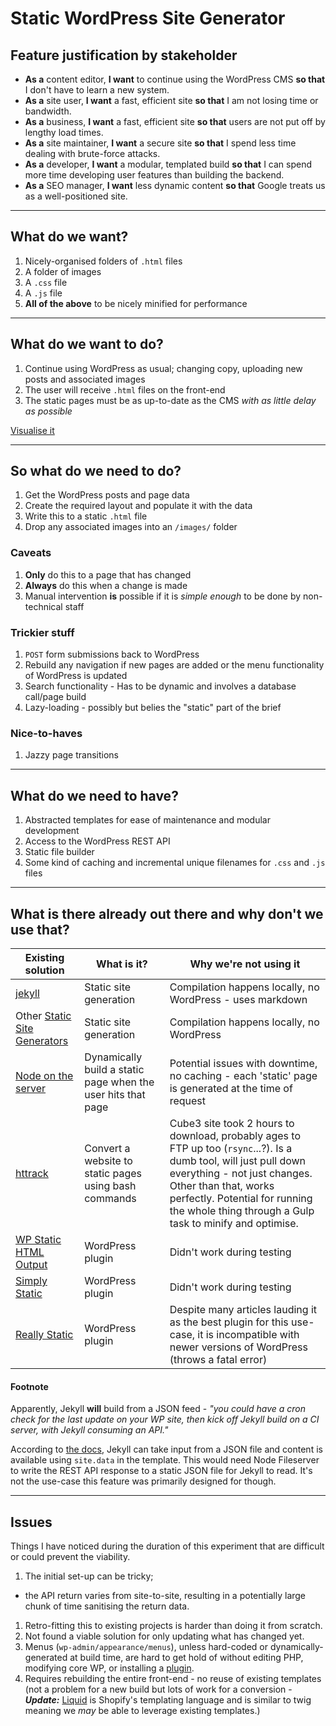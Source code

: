 # Static WordPress Site Generator

## Feature justification by stakeholder
- **As a** content editor, **I want** to continue using the WordPress CMS **so that** I don't have to learn a new system.
- **As a** site user, **I want** a fast, efficient site **so that** I am not losing time or bandwidth.
- **As a** business, **I want** a fast, efficient site **so that** users are not put off by lengthy load times.
- **As a** site maintainer, **I want** a secure site **so that** I spend less time dealing with brute-force attacks.
- **As a** developer, **I want** a modular, templated build **so that** I can spend more time developing user features than building the backend.
- **As a** SEO manager, **I want** less dynamic content **so that** Google treats us as a well-positioned site.

_____

## What do we want?
1. Nicely-organised folders of `.html` files
1. A folder of images
1. A `.css` file
1. A `.js` file
1. **All of the above** to be nicely minified for performance

_____

## What do we want to do?
1. Continue using WordPress as usual; changing copy, uploading new posts and associated images
1. The user will receive `.html` files on the front-end
1. The static pages must be as up-to-date as the CMS _with as little delay as possible_

[Visualise it](MakeStaticFiles.pdf)
_____

## So what do we need to do?
1. Get the WordPress posts and page data
1. Create the required layout and populate it with the data
1. Write this to a static `.html` file
1. Drop any associated images into an `/images/` folder

### Caveats
1. **Only** do this to a page that has changed
1. **Always** do this when a change is made
1. Manual intervention **is** possible if it is *simple enough* to be done by non-technical staff

### Trickier stuff
1. `POST` form submissions back to WordPress
1. Rebuild any navigation if new pages are added or the menu functionality of WordPress is updated
1. Search functionality - Has to be dynamic and involves a database call/page build
1. Lazy-loading - possibly but belies the "static" part of the brief

### Nice-to-haves
1. Jazzy page transitions

_____

## What do we need to have?
1. Abstracted templates for ease of maintenance and modular development
1. Access to the WordPress REST API
1. Static file builder
1. Some kind of caching and incremental unique filenames for `.css` and `.js` files

_____

## What is there already out there and why don't we use that?
Existing solution | What is it? | Why we're not using it
-----|-----|-----
[jekyll](https://jekyllrb.com/) | Static site generation | Compilation happens locally, no WordPress - uses markdown
Other [Static Site Generators](https://www.netlify.com/blog/2016/05/02/top-ten-static-website-generators/) | Static site generation | Compilation happens locally, no WordPress
[Node on the server](http://cube-static.teamcube.co.uk/) | Dynamically build a static page when the user hits that page | Potential issues with downtime, no caching - each 'static' page is generated at the time of request
[httrack](http://www.httrack.com/html/fcguide.html) | Convert a website to static pages using bash commands | Cube3 site took 2 hours to download, probably ages to FTP up too (`rsync`...?). Is a dumb tool, will just pull down everything - not just changes. Other than that, works perfectly. Potential for running the whole thing through a Gulp task to minify and optimise.
[WP Static HTML Output](https://en-gb.wordpress.org/plugins/static-html-output-plugin/) | WordPress plugin | Didn't work during testing
[Simply Static](https://en-gb.wordpress.org/plugins/simply-static/) | WordPress plugin | Didn't work during testing
[Really Static](https://en-gb.wordpress.org/plugins/really-static/) | WordPress plugin | Despite many articles lauding it as the best plugin for this use-case, it is incompatible with newer versions of WordPress (throws a fatal error)

#### Footnote
Apparently, Jekyll **will** build from a JSON feed - _"you could have a cron check for the last update on your WP site, then kick off Jekyll build on a CI server, with Jekyll consuming an API."_

According to [the docs](https://jekyllrb.com/docs/datafiles/), Jekyll can take input from a JSON file and content is available using `site.data` in the template. This would need Node Fileserver to write the REST API response to a static JSON file for Jekyll to read. It's not the use-case this feature was primarily designed for though.

_____

## Issues
Things I have noticed during the duration of this experiment that are difficult or could prevent the viability.
1. The initial set-up can be tricky;
  - the API return varies from site-to-site, resulting in a potentially large chunk of time sanitising the return data.
1. Retro-fitting this to existing projects is harder than doing it from scratch.
1. Not found a viable solution for only updating what has changed yet.
1. Menus (`wp-admin/appearance/menus`), unless hard-coded or dynamically-generated at build time, are hard to get hold of without editing PHP, modifying core WP, or installing a [plugin](https://wordpress.stackexchange.com/questions/209381/get-wp-navigation-menu-from-rest-api-v2).
1. Requires rebuilding the entire front-end - no reuse of existing templates (not a problem for a new build but lots of work for a conversion - _**Update:**_ [Liquid](https://shopify.github.io/liquid/) is Shopify's templating language and is similar to twig meaning we _may_ be able to leverage existing templates.)
